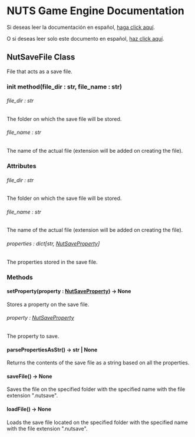 # NUTS Game Engine Documentation

Si deseas leer la documentación en español, [haga click aquí](/DOCUMENTATION_Ñ/INDEX.md).

O si deseas leer solo este documento en español, [haz click aquí](/DOCUMENTATION_Ñ/FILES/NUTSAVEFILE.md).

## NutSaveFile Class

File that acts as a save file.

### init method(file_dir : str, file_name : str)

###### file_dir : str

The folder on which the save file will be stored.

###### file_name : str

The name of the actual file (extension will be added on creating the file).

### Attributes

###### file_dir : str

The folder on which the save file will be stored.

###### file_name : str

The name of the actual file (extension will be added on creating the file).

###### properties : dict[str, [NutSaveProperty](/DOCUMENTATION/FILES/NUTSAVEPROPERTY.md)]

The properties stored in the save file.

### Methods

#### setProperty(property : [NutSaveProperty](/DOCUMENTATION/FILES/NUTSAVEPROPERTY.md)) -> None

Stores a property on the save file.

###### property : [NutSaveProperty](/DOCUMENTATION/FILES/NUTSAVEPROPERTY.md)

The property to save.

#### parsePropertiesAsStr() -> str | None

Returns the contents of the save file as a string based on all the properties.

#### saveFile() -> None

Saves the file on the specified folder with the specified name with the file extension ".nutsave".

#### loadFile() -> None

Loads the save file located on the specified folder with the specified name with the file extension ".nutsave".
